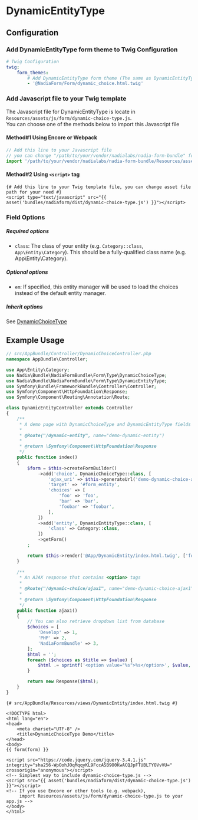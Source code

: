 DynamicEntityType
=================

## Configuration

### Add DynamicEntityType form theme to Twig Configuration

```yaml
# Twig Configuration
twig:
    form_themes:
        # Add DynamicEntityType form theme (The same as DynamicEntityType)
        - '@NadiaForm/Form/dynamic_choice.html.twig'
```

### Add Javascript file to your Twig template

The Javascript file for DynamicEntityType is locate in `Resources/assets/js/form/dynamic-choice-type.js`.  
You can choose one of the methods below to import this Javascript file

#### Method#1 Using Encore or Webpack

```js
// Add this line to your Javascript file
// you can change "/path/to/your/vendor/nadialabs/nadia-form-bundle" for your need
import '/path/to/your/vendor/nadialabs/nadia-form-bundle/Resources/assets/js/form/dynamic-choice-type.js';
```

#### Method#2 Using `<script>` tag

```twig
{# Add this line to your Twig template file, you can change asset file path for your need #}
<script type="text/javascript" src="{{ asset('bundles/nadiaform/dist/dynamic-choice-type.js') }}"></script>
```

### Field Options

##### Required options

- `class`: The class of your entity (e.g. `Category::class`, `App\Entity\Category`). This should be a fully-qualified class name (e.g. App\Entity\Category).

##### Optional options
  
- `em`: If specified, this entity manager will be used to load the choices instead of the default entity manager.

##### Inherit options

See [DynamicChoiceType](./dynamic-choice-type.md)


## Example Usage

```php
// src/AppBundle/Controller/DynamicChoiceController.php
namespace AppBundle\Controller;

use App\Entity\Category;
use Nadia\Bundle\NadiaFormBundle\Form\Type\DynamicChoiceType;
use Nadia\Bundle\NadiaFormBundle\Form\Type\DynamicEntityType;
use Symfony\Bundle\FrameworkBundle\Controller\Controller;
use Symfony\Component\HttpFoundation\Response;
use Symfony\Component\Routing\Annotation\Route;

class DynamicEntityController extends Controller
{
    /**
     * A demo page with DynamicChoiceType and DynamicEntityType fields
     *
     * @Route("/dynamic-entity", name="demo-dynamic-entity")
     *
     * @return \Symfony\Component\HttpFoundation\Response
     */
    public function index()
    {
        $form = $this->createFormBuilder()
            ->add('choice', DynamicChoiceType::class, [
                'ajax_uri' => $this->generateUrl('demo-dynamic-choice-ajax1'),
                'target' => '#form_entity',
                'choices' => [
                    'foo' => 'foo',
                    'bar' => 'bar',
                    'foobar' => 'foobar',
                ],
            ])
            ->add('entity', DynamicEntityType::class, [
                'class' => Category::class,
            ])
            ->getForm()
        ;

        return $this->render('@App/DynamicEntity/index.html.twig', ['form' => $form->createView()]);
    }
    
    /**
     * An AJAX response that contains <option> tags
     *
     * @Route("/dynamic-choice/ajax1", name="demo-dynamic-choice-ajax1")
     *
     * @return \Symfony\Component\HttpFoundation\Response
     */
    public function ajax1()
    {
        // You can also retrieve dropdown list from database
        $choices = [
            'Develop' => 1,
            'PHP' => 2,
            'NadiaFormBundle' => 3,
        ];
        $html = '';
        foreach ($choices as $title => $value) {
            $html .= sprintf('<option value="%s">%s</option>', $value, $title);
        }

        return new Response($html);
    }
}
```

```twig
{# src/AppBundle/Resources/views/DynamicEntity/index.html.twig #}

<!DOCTYPE html>
<html lang="en">
<head>
    <meta charset="UTF-8" />
    <title>DynamicChoiceType Demo</title>
</head>
<body>
{{ form(form) }}

<script src="https://code.jquery.com/jquery-3.4.1.js" integrity="sha256-WpOohJOqMqqyKL9FccASB9O0KwACQJpFTUBLTYOVvVU=" crossorigin="anonymous"></script>
<!-- Simplest way to include dynamic-choice-type.js -->
<script src="{{ asset('bundles/nadiaform/dist/dynamic-choice-type.js') }}"></script>
<!-- If you use Encore or other tools (e.g. webpack),
     import Resources/assets/js/form/dynamic-choice-type.js to your app.js -->
</body>
</html>
```
